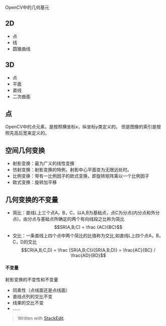 OpenCV中的几何基元

## 2D
- 点
- 线
- 圆锥曲线
## 3D
- 点
- 平面
- 直线
- 二次曲面

## 点
OpenCV中的点元素，是按照横坐标x，纵坐标y类定义的。
但是图像的索引是按照先高后宽来定义的。
## 空间几何变换
- 射影变换：最为广义的线性变换
- 仿射变换：射影变换的特例，射影中心平面变为无限远处时。
- 比例变换：带有一比例因子的欧式变换，即旋转矩阵乘以一个比例因子
- 欧式变换：旋转加平移
## 几何变换的不变量
- 简比：直线L上三个点A，B，C，以A,B为基础点，点C为分点(内分点和外分点)，由分点与基础点所确定的两个有向线段之比称为简比
$$SR(A,B;C) = \frac {AC}{BC}$$
- 交比：一条直线上四个点中两个简比的比值称为交比,如直线L上四个点A，B，C，D的交比
$$CR(A,B;C,D) = \frac {SR(A,B;C)}{SR(A,B;D)} =  \frac{AC}{BC} / \frac{AD}{BD}$$

#### 不变量
射影变换的不变性和不变量
- 同素性（点线面还是点线面）
- 直线点列的交比不变
- 线束的交比不变
- ......

> Written with [StackEdit](https://stackedit.io/).
<!--stackedit_data:
eyJoaXN0b3J5IjpbMTg1MDA0MDY1OV19
-->
